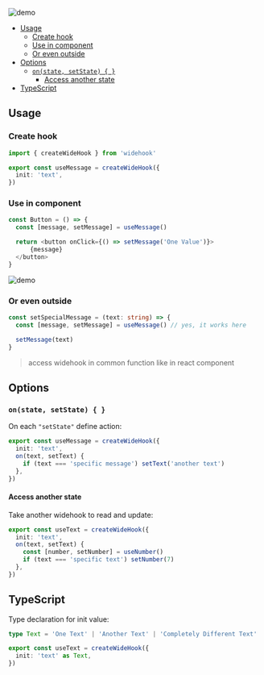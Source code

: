 
![demo](https://raw.githubusercontent.com/yorkblansh/widehook.js/master/demo/logo.png)

- [Usage](#usage)
  - [Create hook](#create-hook)
  - [Use in component](#use-in-component)
  - [Or even outside](#or-even-outside)
- [Options](#options)
  - [`on(state, setState) { }`](#onstate-setstate--)
    - [Access another state](#access-another-state)
- [TypeScript](#typescript)

## Usage

### Create hook

<!-- Create wide hook with initial value -->

```ts
import { createWideHook } from 'widehook'

export const useMessage = createWideHook({
  init: 'text',
})
```

### Use in component

```ts
const Button = () => {
  const [message, setMessage] = useMessage()

  return <button onClick={() => setMessage('One Value')}>
      {message}
  </button>
}
```

![demo](https://raw.githubusercontent.com/yorkblansh/widehook.js/master/demo/11.gif)

### Or even outside

```ts
const setSpecialMessage = (text: string) => {
  const [message, setMessage] = useMessage() // yes, it works here

  setMessage(text)
}
```

> access widehook in common function like in react component

## Options

### `on(state, setState) { }`

On each `"setState"` define action:

```ts
export const useMessage = createWideHook({
  init: 'text',
  on(text, setText) {
    if (text === 'specific message') setText('another text')
  },
})
```

#### Access another state

Take another widehook to read and update:

```ts
export const useText = createWideHook({
  init: 'text',
  on(text, setText) {
    const [number, setNumber] = useNumber()
    if (text === 'specific text') setNumber(7)
  },
})
```

## TypeScript

Type declaration for init value:

```ts
type Text = 'One Text' | 'Another Text' | 'Completely Different Text'

export const useText = createWideHook({
  init: 'text' as Text,
})
```
